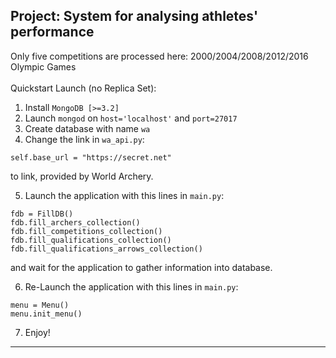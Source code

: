 Project: System for analysing athletes' performance
---
Only five competitions are processed here:
2000/2004/2008/2012/2016 Olympic Games
<br/>
<br/>
Quickstart Launch (no Replica Set):
1. Install ```MongoDB [>=3.2]```
2. Launch ```mongod``` on ```host='localhost'``` and ```port=27017```
3. Create database with name ```wa```
4. Change the link in ```wa_api.py```:
```
self.base_url = "https://secret.net"
```
to link, provided by World Archery.

5. Launch the application with this lines in ```main.py```:
```
fdb = FillDB()
fdb.fill_archers_collection()
fdb.fill_competitions_collection()
fdb.fill_qualifications_collection()
fdb.fill_qualifications_arrows_collection()
```
and wait for the application to gather information into database.

6. Re-Launch the application with this lines in ```main.py```:
```
menu = Menu()
menu.init_menu()
```
7. Enjoy!
---
